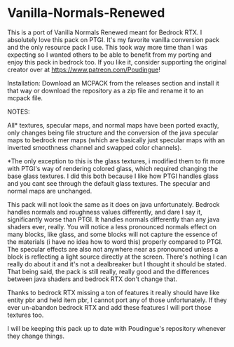 # Vanilla-Normals-Renewed
This is a port of Vanilla Normals Renewed meant for Bedrock RTX. I absolutely love this pack on PTGI. It's my favorite vanilla conversion pack and the only resource pack I use. This took way more time than I was expecting so I wanted others to be able to benefit from my porting and enjoy this pack in bedrock too. If you like it, consider supporting the original creator over at https://www.patreon.com/Poudingue!

Installation: Download an MCPACK from the releases section and install it that way or download the repository as a zip file and rename it to an mcpack file.

NOTES:

All* textures, specular maps, and normal maps have been ported exactly, only changes being file structure and the conversion of the java specular maps to bedrock mer maps (which are basically just specular maps with an inverted smoothness channel and swapped color channels).

*The only exception to this is the glass textures, i modified them to fit more with PTGI's way of rendering colored glass, which required changing the base glass textures. I did this both because I like how PTGI handles glass and you cant see through the default glass textures. The specular and normal maps are unchanged.

This pack will not look the same as it does on java unfortunately. Bedrock handles normals and roughness values differently, and dare I say it, significantly worse than PTGI. It handles normals differently than any java shaders ever, really. You will notice a less pronounced normals effect on many blocks, like glass, and some blocks will not capture the essence of the materials (i have no idea how to word this) properly compared to PTGI. The specular effects are also not anywhere near as pronounced unless a block is reflecting a light source directly at the screen. There's nothing I can really do about it and it's not a dealbreaker but I thought it should be stated. That being said, the pack is still really, really good and the differences between java shaders and bedrock RTX don't change that.

Thanks to bedrock RTX missing a ton of features it really should have like entity pbr and held item pbr, I cannot port any of those unfortunately. If they ever un-abandon bedrock RTX and add these features I will port those textures too.

I will be keeping this pack up to date with Poudingue's repository whenever they change things.
